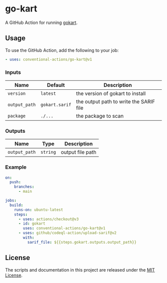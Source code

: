 # go-kart

A GitHub Action for running [gokart](https://github.com/praetorian-inc/gokart).

## Usage

To use the GitHub Action, add the following to your job:

```yaml
- uses: conventional-actions/go-kart@v1
```

### Inputs

| Name          | Default        | Description                             |
|---------------|----------------|-----------------------------------------|
| `version`     | `latest`       | the version of gokart to install        |
| `output_path` | `gokart.sarif` | the output path to write the SARIF file |
| `package`     | `./...`        | the package to scan                     |

### Outputs

| Name          | Type     | Description      |
|---------------|----------|------------------|
| `output_path` | `string` | output file path |

### Example

```yaml
on:
  push:
    branches:
      - main

jobs:
  build:
    runs-on: ubuntu-latest
    steps:
      - uses: actions/checkout@v3
      - id: gokart
        uses: conventional-actions/go-kart@v1
      - uses: github/codeql-action/upload-sarif@v2
        with:
          sarif_file: ${{steps.gokart.outputs.output_path}}
```

## License

The scripts and documentation in this project are released under the [MIT License](LICENSE).
